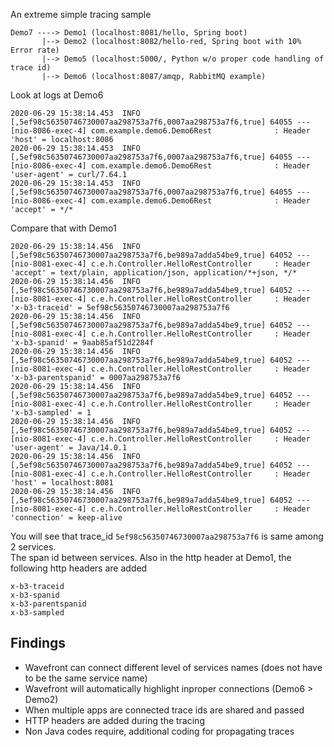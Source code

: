 An extreme simple tracing sample

```
Demo7 ----> Demo1 (localhost:8081/hello, Spring boot)
       |--> Demo2 (localhost:8082/hello-red, Spring boot with 10% Error rate)
       |--> Demo5 (localhost:5000/, Python w/o proper code handling of trace id)
       |--> Demo6 (localhost:8087/amqp, RabbitMQ example)
```

Look at logs at Demo6

```
2020-06-29 15:38:14.453  INFO [,5ef98c56350746730007aa298753a7f6,0007aa298753a7f6,true] 64055 --- [nio-8086-exec-4] com.example.demo6.Demo6Rest              : Header 'host' = localhost:8086
2020-06-29 15:38:14.453  INFO [,5ef98c56350746730007aa298753a7f6,0007aa298753a7f6,true] 64055 --- [nio-8086-exec-4] com.example.demo6.Demo6Rest              : Header 'user-agent' = curl/7.64.1
2020-06-29 15:38:14.453  INFO [,5ef98c56350746730007aa298753a7f6,0007aa298753a7f6,true] 64055 --- [nio-8086-exec-4] com.example.demo6.Demo6Rest              : Header 'accept' = */*
```

Compare that with Demo1

```
2020-06-29 15:38:14.456  INFO [,5ef98c56350746730007aa298753a7f6,be989a7adda54be9,true] 64052 --- [nio-8081-exec-4] c.e.h.Controller.HelloRestController     : Header 'accept' = text/plain, application/json, application/*+json, */*
2020-06-29 15:38:14.456  INFO [,5ef98c56350746730007aa298753a7f6,be989a7adda54be9,true] 64052 --- [nio-8081-exec-4] c.e.h.Controller.HelloRestController     : Header 'x-b3-traceid' = 5ef98c56350746730007aa298753a7f6
2020-06-29 15:38:14.456  INFO [,5ef98c56350746730007aa298753a7f6,be989a7adda54be9,true] 64052 --- [nio-8081-exec-4] c.e.h.Controller.HelloRestController     : Header 'x-b3-spanid' = 9aab85af51d2284f
2020-06-29 15:38:14.456  INFO [,5ef98c56350746730007aa298753a7f6,be989a7adda54be9,true] 64052 --- [nio-8081-exec-4] c.e.h.Controller.HelloRestController     : Header 'x-b3-parentspanid' = 0007aa298753a7f6
2020-06-29 15:38:14.456  INFO [,5ef98c56350746730007aa298753a7f6,be989a7adda54be9,true] 64052 --- [nio-8081-exec-4] c.e.h.Controller.HelloRestController     : Header 'x-b3-sampled' = 1
2020-06-29 15:38:14.456  INFO [,5ef98c56350746730007aa298753a7f6,be989a7adda54be9,true] 64052 --- [nio-8081-exec-4] c.e.h.Controller.HelloRestController     : Header 'user-agent' = Java/14.0.1
2020-06-29 15:38:14.456  INFO [,5ef98c56350746730007aa298753a7f6,be989a7adda54be9,true] 64052 --- [nio-8081-exec-4] c.e.h.Controller.HelloRestController     : Header 'host' = localhost:8081
2020-06-29 15:38:14.456  INFO [,5ef98c56350746730007aa298753a7f6,be989a7adda54be9,true] 64052 --- [nio-8081-exec-4] c.e.h.Controller.HelloRestController     : Header 'connection' = keep-alive
```

You will see that trace_id `5ef98c56350746730007aa298753a7f6` is same among 2 services. <br>
The span id between services. Also in the http header at Demo1, the following http headers are added

```
x-b3-traceid
x-b3-spanid
x-b3-parentspanid
x-b3-sampled
```

## Findings

* Wavefront can connect different level of services names (does not have to be the same service name)
* Wavefront will automatically highlight inproper connections (Demo6 > Demo2)
* When multiple apps are connected trace ids are shared and passed
* HTTP headers are added during the tracing
* Non Java codes require, additional coding for propagating traces
